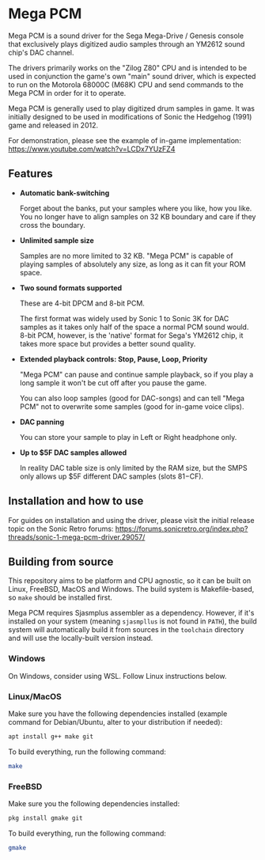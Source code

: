 
# Mega PCM

Mega PCM is a sound driver for the Sega Mega-Drive / Genesis console that exclusively plays digitized audio samples through an YM2612 sound chip's DAC channel.

The drivers primarily works on the "Zilog Z80" CPU and is intended to be used in conjunction the game's own "main" sound driver, which is expected to run on the Motorola 68000C (M68K) CPU and send commands to the Mega PCM in order for it to operate.

Mega PCM is generally used to play digitized drum samples in game. 
It was initially designed to be used in modifications of Sonic the Hedgehog (1991) game and released in 2012.

For demonstration, please see the example of in-game implementation:
https://www.youtube.com/watch?v=LCDx7YUzFZ4


## Features

* __Automatic bank-switching__

    Forget about the banks, put your samples where you like, how you like. You no longer have to align samples on 32 KB boundary and care if they cross the boundary.

* __Unlimited sample size__

    Samples are no more limited to 32 KB. "Mega PCM" is capable of playing samples of absolutely any size, as long as it can fit your ROM space.

* __Two sound formats supported__

    These are 4-bit DPCM and 8-bit PCM.
    
    The first format was widely used by Sonic 1 to Sonic 3K for DAC samples as it takes only half of the space a normal PCM sound would. 8-bit PCM, however, is the 'native' format for Sega's YM2612 chip, it takes more space but provides a better sound quality.

* __Extended playback controls: Stop, Pause, Loop, Priority__

    "Mega PCM" can pause and continue sample playback, so if you play a long sample it won't be cut off after you pause the game.
    
    You can also loop samples (good for DAC-songs) and can tell "Mega PCM" not to overwrite some samples (good for in-game voice clips).
    
* __DAC panning__

    You can store your sample to play in Left or Right headphone only.

* __Up to $5F DAC samples allowed__

    In reality DAC table size is only limited by the RAM size, but the SMPS only allows up $5F different DAC samples (slots $81-$CF).


## Installation and how to use

For guides on installation and using the driver, please visit the initial release topic on the Sonic Retro forums: 
https://forums.sonicretro.org/index.php?threads/sonic-1-mega-pcm-driver.29057/

## Building from source

This repository aims to be platform and CPU agnostic, so it can be built on Linux, FreeBSD, MacOS and Windows. The build system is Makefile-based, so `make` should be installed first.

Mega PCM requires Sjasmplus assembler as a dependency. However, if it's installed on your system (meaning `sjasmpllus` is not found in `PATH`), the build system will automatically build it from sources in the `toolchain` directory and will use the locally-built version instead.

### Windows

On Windows, consider using WSL. Follow Linux instructions below.

### Linux/MacOS

Make sure you have the following dependencies installed (example command for Debian/Ubuntu, alter to your distribution if needed):

```sh
apt install g++ make git
```

To build everything, run the following command:

```sh
make
```

### FreeBSD

Make sure you the following dependencies installed:

```sh
pkg install gmake git
```

To build everything, run the following command:

```sh
gmake
```
